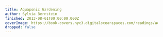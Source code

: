 ```yaml
---
title: Aquaponic Gardening
author: Sylvia Bernstein
finished: 2013-08-01T00:00:00.000Z
coverImage: https://book-covers.nyc3.digitaloceanspaces.com/readings/aquaponic-gardening-01.jpg
dropped: false
---
```


